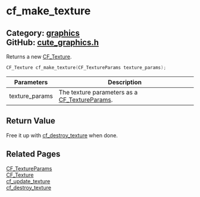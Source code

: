 [](../header.md ':include')

# cf_make_texture

Category: [graphics](https://github.com/RandyGaul/cute_framework/blob/master/docs/api_reference?id=graphics)  
GitHub: [cute_graphics.h](https://github.com/RandyGaul/cute_framework/blob/master/include/cute_graphics.h)  
---

Returns a new [CF_Texture](https://github.com/RandyGaul/cute_framework/blob/master/docs/graphics/cf_texture.md).

```cpp
CF_Texture cf_make_texture(CF_TextureParams texture_params);
```

Parameters | Description
--- | ---
texture_params | The texture parameters as a [CF_TextureParams](https://github.com/RandyGaul/cute_framework/blob/master/docs/graphics/cf_textureparams.md).

## Return Value

Free it up with [cf_destroy_texture](https://github.com/RandyGaul/cute_framework/blob/master/docs/graphics/cf_destroy_texture.md) when done.

## Related Pages

[CF_TextureParams](https://github.com/RandyGaul/cute_framework/blob/master/docs/graphics/cf_textureparams.md)  
[CF_Texture](https://github.com/RandyGaul/cute_framework/blob/master/docs/graphics/cf_texture.md)  
[cf_update_texture](https://github.com/RandyGaul/cute_framework/blob/master/docs/graphics/cf_update_texture.md)  
[cf_destroy_texture](https://github.com/RandyGaul/cute_framework/blob/master/docs/graphics/cf_destroy_texture.md)  
